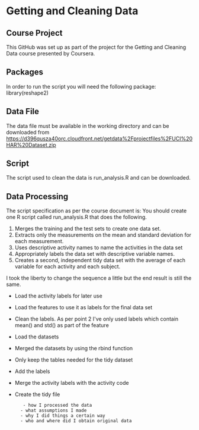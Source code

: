 Getting and Cleaning Data
=========================

Course Project
--------------
This GitHub was set up as part of the project for the Getting and Cleaning Data course presented by Coursera.

Packages
--------
In order to run the script you will need the following package:
library(reshape2)

Data File
---------
The data file must be available in the working directory and can be downloaded from https://d396qusza40orc.cloudfront.net/getdata%2Fprojectfiles%2FUCI%20HAR%20Dataset.zip

Script
------
The script used to clean the data is run_analysis.R and can be downloaded.

Data Processing
---------------
The script specification as per the course document is:
You should create one R script called run_analysis.R that does the following. 
1. Merges the training and the test sets to create one data set.
2. Extracts only the measurements on the mean and standard deviation for each measurement. 
3. Uses descriptive activity names to name the activities in the data set
4. Appropriately labels the data set with descriptive variable names.
5. Creates a second, independent tidy data set with the average of each variable for each activity and each subject. 

I took the liberty to change the sequence a little but the end result is still the same.

* Load the activity labels for later use 
* Load the features to use it as labels for the final data set
* Clean the labels. As per point 2 I've only used labels which contain mean() and std() as part of the feature
* Load the datasets
* Merged the datasets by using the rbind function
* Only keep the tables needed for the tidy dataset
* Add the labels
* Merge the activity labels with the activity code
* Create the tidy file












         - how I processed the data
        - what assumptions I made
        - why I did things a certain way
        - who and where did I obtain original data